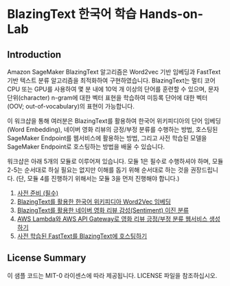 # BlazingText 한국어 학습 Hands-on-Lab

## Introduction

Amazon SageMaker BlazingText 알고리즘은 Word2vec 기반 임베딩과 FastText 기반 텍스트 분류 알고리즘을 최적화하여 구현하였습니다. BlazingText는 멀티 코어 CPU 또는 GPU를 사용하여 몇 분 내에 10억 개 이상의 단어를 훈련할 수 있으며, 문자 단위(character) n-gram에 대한 벡터 표현을 학습하여 미등록 단어에 대한 벡터(OOV; out-of-vocabulary)의 표현이 가능합니다.

이 워크샵을 통해 여러분은 BlazingText를 활용하여 한국어 위키피디아의 단어 임베딩(Word Embedding), 네이버 영화 리뷰의 긍정/부정 분류를 수행하는 방법, 호스팅된 SageMaker Endpoint를 웹서비스에 활용하는 방법, 그리고 사전 학습된 모델을 SageMaker Endpoint로 호스팅하는 방법을 배울 수 있습니다.

워크샵은 아래 5개의 모듈로 이루어져 있습니다. 모듈 1은 필수로 수행하셔야 하며,
모듈 2-5는 순서대로 하실 필요는 없지만 이해를 돕기 위해 순서대로 하는 것을 권장드립니다. 
(단, 모듈 4를 진행하기 위해서는 모듈 3을 먼저 진행해야 합니다.)

1. [사전 준비 (필수)](get_started.md)
2. [BlazingText를 활용한 한국어 위키피디아 Word2Vec 임베딩](blazingtext_word2vec_korean.ipynb)
3. [BlazingText를 활용한 네이버 영화 리뷰 감성(Sentiment) 이진 분류](blazingtext_text_classification_korean.ipynb)
4. [AWS Lambda와 AWS API Gateway로 영화 리뷰 긍정/부정 분류 웹서비스 생성하기](blazingtext_endpoint_api_gateway.md)
5. [사전 학습된 FastText를 BlazingText에 호스팅하기](blazingtext_hosting_pretrained_fasttext_korean.ipynb)


## License Summary

이 샘플 코드는 MIT-0 라이센스에 따라 제공됩니다. LICENSE 파일을 참조하십시오.